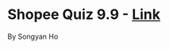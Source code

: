 # Shopee Quiz 9.9 - [Link](https://www.linkedin.com/feed/update/urn:li:activity:6443692568994729984/)

By Songyan Ho
